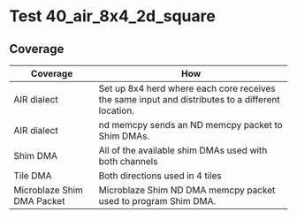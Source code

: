 # Test 40_air_8x4_2d_square

## Coverage

| Coverage | How |
| -------- | --- |
| AIR dialect  | Set up 8x4 herd where each core receives the same input and distributes to a different location. |
| AIR dialect  | nd memcpy sends an ND memcpy packet to Shim DMAs. |
| Shim DMA | All of the available shim DMAs used with both channels |
| Tile DMA | Both directions used in 4 tiles | 
| Microblaze Shim DMA Packet | Microblaze Shim ND DMA memcpy packet used to program Shim DMA. |

